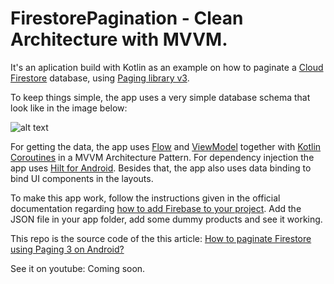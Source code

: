 # FirestorePagination - Clean Architecture with MVVM.

It's an aplication build with Kotlin as an example on how to paginate a [Cloud Firestore](https://firebase.google.com/docs/firestore) database, using [Paging library v3](https://developer.android.com/topic/libraries/architecture/paging/v3-paged-data).

To keep things simple, the app uses a very simple database schema that look like in the image below:

![alt text](https://i.ibb.co/rkmLvqY/Db.jpg)

For getting the data, the app uses [Flow](https://developer.android.com/kotlin/flow) and [ViewModel](https://developer.android.com/topic/libraries/architecture/viewmodel) together with [Kotlin Coroutines](https://kotlinlang.org/docs/reference/coroutines-overview.html) in a MVVM Architecture Pattern. For dependency injection the app uses [Hilt for Android](https://developer.android.com/training/dependency-injection/hilt-android). Besides that, the app also uses data binding to bind UI components in the layouts.

To make this app work, follow the instructions given in the official documentation regarding [how to add Firebase to your project](https://firebase.google.com/docs/android/setup). Add the JSON file in your app folder, add some dummy products and see it working.

This repo is the source code of the this article: [How to paginate Firestore using Paging 3 on Android?](https://medium.com/firebase-tips-tricks/how-to-paginate-firestore-using-paging-3-on-android-c485acb0a2df)

See it on youtube: Coming soon.
